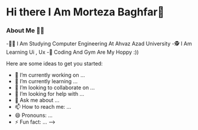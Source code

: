 # Hi there I Am Morteza Baghfar👋

### About Me 👨‍💻

-👨‍🎓 I Am Studying Computer Engineering At Ahvaz Azad University 
-🕵️ I Am Learning Ui , Ux 
-💙 Coding And Gym Are My Hoppy :)) 

Here are some ideas to get you started:

- 🔭 I’m currently working on ...
- 🌱 I’m currently learning ...
- 👯 I’m looking to collaborate on ...
- 🤔 I’m looking for help with ...
- 💬 Ask me about ...
- 📫 How to reach me: ...
- 😄 Pronouns: ...
- ⚡ Fun fact: ...
-->
